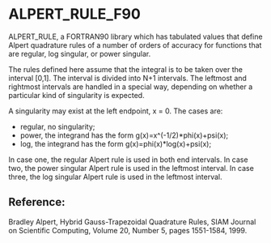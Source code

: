 # ALPERT_RULE_F90

ALPERT_RULE, a FORTRAN90 library which has tabulated values that define Alpert quadrature rules of a number of orders of accuracy for functions that are regular, log singular, or power singular.

The rules defined here assume that the integral is to be taken over the interval [0,1]. The interval is divided into N+1 intervals. The leftmost and rightmost intervals are handled in a special way, depending on whether a particular kind of singularity is expected.

A singularity may exist at the left endpoint, x = 0. The cases are:

- regular, no singularity;
- power, the integrand has the form g(x)=x^(-1/2)*phi(x)+psi(x);
- log, the integrand has the form g(x)=phi(x)*log(x)+psi(x);

In case one, the regular Alpert rule is used in both end intervals. In case two, the power singular Alpert rule is used in the leftmost interval. In case three, the log singular Alpert rule is used in the leftmost interval.

## Reference:

Bradley Alpert,
Hybrid Gauss-Trapezoidal Quadrature Rules,
SIAM Journal on Scientific Computing,
Volume 20, Number 5, pages 1551-1584, 1999.
